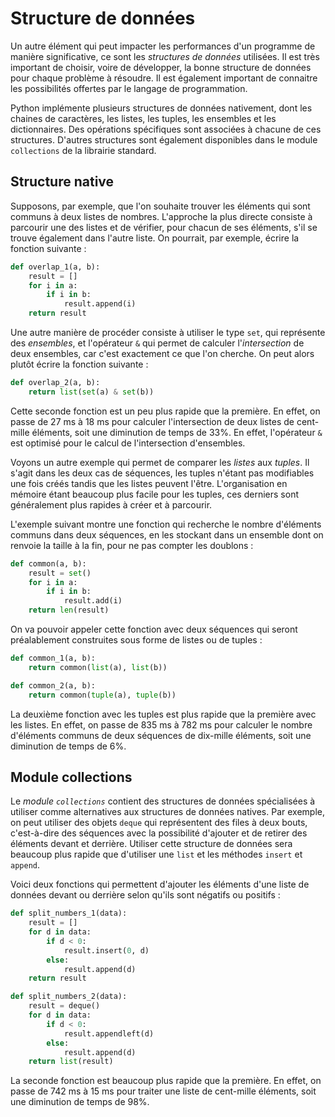 # Structure de données

Un autre élément qui peut impacter les performances d'un programme de manière significative, ce sont les *structures de données* utilisées. Il est très important de choisir, voire de développer, la bonne structure de données pour chaque problème à résoudre. Il est également important de connaitre les possibilités offertes par le langage de programmation.

Python implémente plusieurs structures de données nativement, dont les chaines de caractères, les listes, les tuples, les ensembles et les dictionnaires. Des opérations spécifiques sont associées à chacune de ces structures. D'autres structures sont également disponibles dans le module `collections` de la librairie standard.

## Structure native

Supposons, par exemple, que l'on souhaite trouver les éléments qui sont communs à deux listes de nombres. L'approche la plus directe consiste à parcourir une des listes et de vérifier, pour chacun de ses éléments, s'il se trouve également dans l'autre liste. On pourrait, par exemple, écrire la fonction suivante :

``` python
def overlap_1(a, b):
    result = []
    for i in a:
        if i in b:
            result.append(i)
    return result
```

Une autre manière de procéder consiste à utiliser le type `set`, qui représente des *ensembles*, et l'opérateur `&` qui permet de calculer l'*intersection* de deux ensembles, car c'est exactement ce que l'on cherche. On peut alors plutôt écrire la fonction suivante :

``` python
def overlap_2(a, b):
    return list(set(a) & set(b))
```

Cette seconde fonction est un peu plus rapide que la première. En effet, on passe de 27&nbsp;ms à 18&nbsp;ms pour calculer l'intersection de deux listes de cent-mille éléments, soit une diminution de temps de 33%. En effet, l'opérateur `&` est optimisé pour le calcul de l'intersection d'ensembles.

Voyons un autre exemple qui permet de comparer les *listes* aux *tuples*. Il s'agit dans les deux cas de séquences, les tuples n'étant pas modifiables une fois créés tandis que les listes peuvent l'être. L'organisation en mémoire étant beaucoup plus facile pour les tuples, ces derniers sont généralement plus rapides à créer et à parcourir.

L'exemple suivant montre une fonction qui recherche le nombre d'éléments communs dans deux séquences, en les stockant dans un ensemble dont on renvoie la taille à la fin, pour ne pas compter les doublons :

``` python
def common(a, b):
    result = set()
    for i in a:
        if i in b:
            result.add(i)
    return len(result)
```

On va pouvoir appeler cette fonction avec deux séquences qui seront préalablement construites sous forme de listes ou de tuples :

``` python
def common_1(a, b):
    return common(list(a), list(b))

def common_2(a, b):
    return common(tuple(a), tuple(b))
```

La deuxième fonction avec les tuples est plus rapide que la première avec les listes. En effet, on passe de 835&nbsp;ms à 782&nbsp;ms pour calculer le nombre d'éléments communs de deux séquences de dix-mille éléments, soit une diminution de temps de 6%.

## Module collections

Le *module `collections`* contient des structures de données spécialisées à utiliser comme alternatives aux structures de données natives. Par exemple, on peut utiliser des objets `deque` qui représentent des files à deux bouts, c'est-à-dire des séquences avec la possibilité d'ajouter et de retirer des éléments devant et derrière. Utiliser cette structure de données sera beaucoup plus rapide que d'utiliser une `list` et les méthodes `insert` et `append`.

Voici deux fonctions qui permettent d'ajouter les éléments d'une liste de données devant ou derrière selon qu'ils sont négatifs ou positifs :

``` python
def split_numbers_1(data):
    result = []
    for d in data:
        if d < 0:
            result.insert(0, d)
        else:
            result.append(d)
    return result

def split_numbers_2(data):
    result = deque()
    for d in data:
        if d < 0:
            result.appendleft(d)
        else:
            result.append(d)
    return list(result)
```

La seconde fonction est beaucoup plus rapide que la première. En effet, on passe de 742&nbsp;ms à 15&nbsp;ms pour traiter une liste de cent-mille éléments, soit une diminution de temps de 98%.
